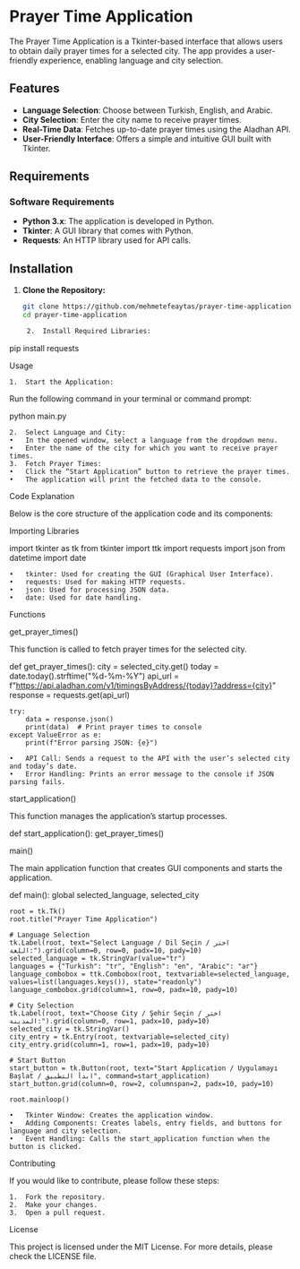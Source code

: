 # Prayer Time Application

The Prayer Time Application is a Tkinter-based interface that allows users to obtain daily prayer times for a selected city. The app provides a user-friendly experience, enabling language and city selection.

## Features

- **Language Selection**: Choose between Turkish, English, and Arabic.
- **City Selection**: Enter the city name to receive prayer times.
- **Real-Time Data**: Fetches up-to-date prayer times using the Aladhan API.
- **User-Friendly Interface**: Offers a simple and intuitive GUI built with Tkinter.

## Requirements

### Software Requirements

- **Python 3.x**: The application is developed in Python.
- **Tkinter**: A GUI library that comes with Python.
- **Requests**: An HTTP library used for API calls.

## Installation

1. **Clone the Repository:**

   ```bash
   git clone https://github.com/mehmetefeaytas/prayer-time-application.git
   cd prayer-time-application

	2.	Install Required Libraries:

pip install requests



Usage

	1.	Start the Application:
Run the following command in your terminal or command prompt:

python main.py


	2.	Select Language and City:
	•	In the opened window, select a language from the dropdown menu.
	•	Enter the name of the city for which you want to receive prayer times.
	3.	Fetch Prayer Times:
	•	Click the “Start Application” button to retrieve the prayer times.
	•	The application will print the fetched data to the console.

Code Explanation

Below is the core structure of the application code and its components:

Importing Libraries

import tkinter as tk
from tkinter import ttk
import requests
import json
from datetime import date

	•	tkinter: Used for creating the GUI (Graphical User Interface).
	•	requests: Used for making HTTP requests.
	•	json: Used for processing JSON data.
	•	date: Used for date handling.

Functions

get_prayer_times()

This function is called to fetch prayer times for the selected city.

def get_prayer_times():
    city = selected_city.get()
    today = date.today().strftime("%d-%m-%Y")
    api_url = f"https://api.aladhan.com/v1/timingsByAddress/{today}?address={city}"
    response = requests.get(api_url)
    
    try:
        data = response.json()
        print(data)  # Print prayer times to console
    except ValueError as e:
        print(f"Error parsing JSON: {e}")

	•	API Call: Sends a request to the API with the user’s selected city and today’s date.
	•	Error Handling: Prints an error message to the console if JSON parsing fails.

start_application()

This function manages the application’s startup processes.

def start_application():
    get_prayer_times()

main()

The main application function that creates GUI components and starts the application.

def main():
    global selected_language, selected_city

    root = tk.Tk()
    root.title("Prayer Time Application")
    
    # Language Selection
    tk.Label(root, text="Select Language / Dil Seçin / اختر اللغة:").grid(column=0, row=0, padx=10, pady=10)
    selected_language = tk.StringVar(value="tr")
    languages = {"Turkish": "tr", "English": "en", "Arabic": "ar"}
    language_combobox = ttk.Combobox(root, textvariable=selected_language, values=list(languages.keys()), state="readonly")
    language_combobox.grid(column=1, row=0, padx=10, pady=10)

    # City Selection
    tk.Label(root, text="Choose City / Şehir Seçin / اختر المدينة:").grid(column=0, row=1, padx=10, pady=10)
    selected_city = tk.StringVar()
    city_entry = tk.Entry(root, textvariable=selected_city)
    city_entry.grid(column=1, row=1, padx=10, pady=10)

    # Start Button
    start_button = tk.Button(root, text="Start Application / Uygulamayı Başlat / ابدأ التطبيق", command=start_application)
    start_button.grid(column=0, row=2, columnspan=2, padx=10, pady=10)

    root.mainloop()

	•	Tkinter Window: Creates the application window.
	•	Adding Components: Creates labels, entry fields, and buttons for language and city selection.
	•	Event Handling: Calls the start_application function when the button is clicked.

Contributing

If you would like to contribute, please follow these steps:

	1.	Fork the repository.
	2.	Make your changes.
	3.	Open a pull request.

License

This project is licensed under the MIT License. For more details, please check the LICENSE file.
